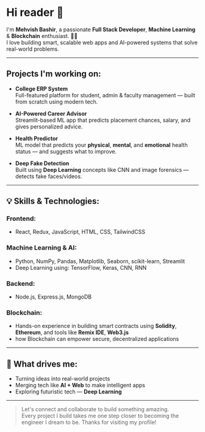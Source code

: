 # Hi reader 👋  
I'm **Mehvish Bashir**, a passionate **Full Stack Developer**, **Machine Learning** & **Blockchain** enthusiast. 👩‍💻  
I love building smart, scalable web apps and AI-powered systems that solve real-world problems.

---

##  Projects I'm working on:

-  **College ERP System**  
  Full-featured platform for student, admin & faculty management — built from scratch using modern tech.

- **AI-Powered Career Advisor**  
  Streamlit-based ML app that predicts placement chances, salary, and gives personalized advice.

- **Health Predictor**  
  ML model that predicts your **physical**, **mental**, and **emotional** health status — and suggests what to improve.

- **Deep Fake Detection**  
  Built using **Deep Learning** concepts like CNN and image forensics — detects fake faces/videos.

---

## 💡 Skills & Technologies:

### Frontend:
- React, Redux, JavaScript, HTML, CSS, TailwindCSS

###  Machine Learning & AI:
- Python, NumPy, Pandas, Matplotlib, Seaborn, scikit-learn, Streamlit
- Deep Learning using: TensorFlow, Keras, CNN, RNN

###  Backend:
- Node.js, Express.js, MongoDB

### Blockchain:
- Hands-on experience in building smart contracts using **Solidity**, **Ethereum**, and tools like **Remix IDE**, **Web3.js**  
- how Blockchain can empower secure, decentralized applications

---

## 🌸 What drives me:
- Turning ideas into real-world projects
- Merging tech like **AI + Web** to make intelligent apps
- Exploring futuristic tech —  **Deep Learning** 

---

> Let's connect and collaborate to build something amazing.  
> Every project I build takes me one step closer to becoming the engineer I dream to be. 
> Thanks for visiting my profile! 

